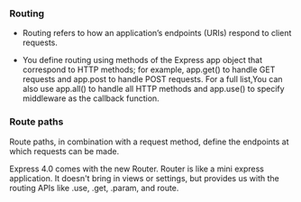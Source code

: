 ### Routing
- Routing refers to how an application’s endpoints (URIs) respond to client requests.

- You define routing using methods of the Express app object that correspond to HTTP methods; for example, app.get() to handle GET requests and app.post to handle POST requests.
For a full list,You can also use app.all() to handle all HTTP methods and app.use() to specify middleware as the callback function.

### Route paths
Route paths, in combination with a request method, define the endpoints at which requests can be made.

Express 4.0 comes with the new Router.
Router is like a mini express application. It doesn't bring in views or settings, but provides us with the routing APIs like .use, .get, .param, and route.
